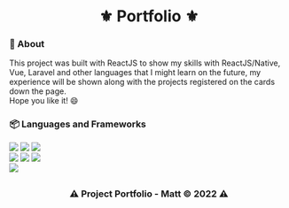 <h1 align="center">⚜️ Portfolio ⚜️</h1>

<div align="left">
  <h3>📂 About</h3>
  <p>This project was built with ReactJS to show my skills with ReactJS/Native, Vue, Laravel and other languages that I might learn on the future,
  my experience will be shown along with the projects registered on the cards down the page.<br>
  Hope you like it! 😄</p>
</div>


<div align="left">
  <h3>📦 Languages and Frameworks</h3>
  <img src="https://img.shields.io/badge/React-20232A?style=for-the-badge&logo=react&logoColor=61DAFB"/>
  <img src="https://img.shields.io/badge/Tailwind_CSS-38B2AC?style=for-the-badge&logo=tailwind-css&logoColor=white"/>
  <img src="https://img.shields.io/badge/Material--UI-0081CB?style=for-the-badge&logo=material-ui&logoColor=white"/>
  <br>
  <img src="https://img.shields.io/badge/eslint-3A33D1?style=for-the-badge&logo=eslint&logoColor=white"/>
  <img src="https://img.shields.io/badge/GIT-E44C30?style=for-the-badge&logo=git&logoColor=white"/>
  <img src="https://img.shields.io/badge/Visual_Studio_Code-0078D4?style=for-the-badge&logo=visual%20studio%20code&logoColor=white">
</div>

<img src="http://ForTheBadge.com/images/badges/built-with-love.svg"/>

##

<div align="center">
  <h3>⚠️ Project Portfolio - Matt © 2022 ⚠️</h3>
</div>
